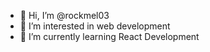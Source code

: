 - 👋 Hi, I’m @rockmel03
- 👀 I’m interested in web development
- 🌱 I’m currently learning React Development
<!-- - 💞️ I’m looking to collaborate on ... -->
<!-- - 📫 How to reach me ... instagram-->

<!---
rockmel03/rockmel03 is a ✨ special ✨ repository because its `README.md` (this file) appears on your GitHub profile.
You can click the Preview link to take a look at your changes.
--->
